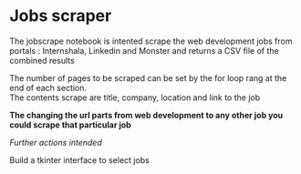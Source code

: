 # Jobs scraper

The jobscrape notebook is intented scrape the web development jobs from portals  :  Internshala, Linkedin and Monster and returns a CSV file of the combined results



The number of pages to be scraped can be set by the for loop rang at the end of each section. \
The contents scrape are title, company, location and link to the job

 **The changing the url parts from web development to any other job you could scrape that particular job** 

*Further actions intended*

Build a tkinter interface to select jobs



